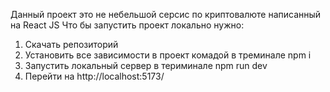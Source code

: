 Данный проект это не небельшой серсис по криптовалюте написанный на React JS
Что бы запустить проект локально нужно:
1. Скачать репозиторий
2. Установить все зависимости в проект комадой в треминале 
npm i 
3. Запустить локальный сервер в териминале 
npm run dev
4. Перейти на 
http://localhost:5173/
